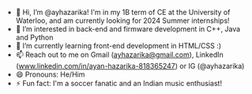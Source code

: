 - 👋 Hi, I’m @ayhazarika! I'm in my 1B term of CE at the University of Waterloo, and am currently looking for 2024 Summer internships!
- 👀 I’m interested in back-end and firmware development in C++, Java and Python
- 🌱 I’m currently learning front-end development in HTML/CSS :)
- 📫 Reach out to me on Gmail (ayhazarika@gmail.com), LinkedIn (www.linkedin.com/in/ayan-hazarika-818365247) or IG (@ayhazarika)
- 😄 Pronouns: He/Him
- ⚡ Fun fact: I'm a soccer fanatic and an Indian music enthusiast!

<!---
ayhazarika/ayhazarika is a ✨ special ✨ repository because its `README.md` (this file) appears on your GitHub profile.
You can click the Preview link to take a look at your changes.
--->
